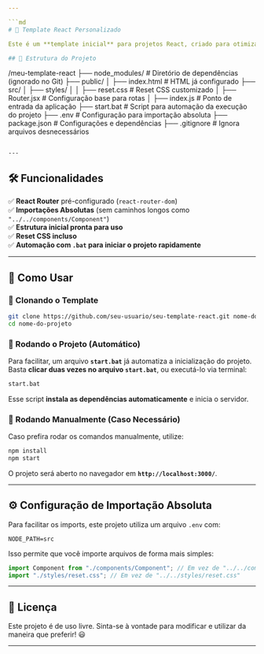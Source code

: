 ```yaml
---

```md
# 🚀 Template React Personalizado

Este é um **template inicial** para projetos React, criado para otimizar o desenvolvimento e evitar configurações repetitivas. Ele já vem com uma estrutura organizada e suporte para **importações absolutas**.

## 📂 Estrutura do Projeto

```
/meu-template-react
├── node_modules/          # Diretório de dependências (ignorado no Git)
├── public/
│   ├── index.html         # HTML já configurado
├── src/
│   ├── styles/
│   │   ├── reset.css      # Reset CSS customizado
│   ├── Router.jsx         # Configuração base para rotas
│   ├── index.js           # Ponto de entrada da aplicação
├── start.bat              # Script para automação da execução do projeto
├── .env                   # Configuração para importação absoluta
├── package.json           # Configurações e dependências
├── .gitignore             # Ignora arquivos desnecessários
```

---
```


## 🛠️ Funcionalidades

✅ **React Router** pré-configurado (`react-router-dom`)  
✅ **Importações Absolutas** (sem caminhos longos como `"../../components/Component"`)  
✅ **Estrutura inicial pronta para uso**  
✅ **Reset CSS incluso**  
✅ **Automação com `.bat` para iniciar o projeto rapidamente**  

---

## 🚀 Como Usar

### 🔹 Clonando o Template

```sh
git clone https://github.com/seu-usuario/seu-template-react.git nome-do-projeto
cd nome-do-projeto
```

### 🔹 Rodando o Projeto (Automático)

Para facilitar, um arquivo **`start.bat`** já automatiza a inicialização do projeto.  
Basta **clicar duas vezes no arquivo `start.bat`**, ou executá-lo via terminal:

```sh
start.bat
```

Esse script **instala as dependências automaticamente** e inicia o servidor.  

### 🔹 Rodando Manualmente (Caso Necessário)

Caso prefira rodar os comandos manualmente, utilize:

```sh
npm install
npm start
```

O projeto será aberto no navegador em **`http://localhost:3000/`**.

---

## ⚙️ Configuração de Importação Absoluta

Para facilitar os imports, este projeto utiliza um arquivo `.env` com:

```
NODE_PATH=src
```

Isso permite que você importe arquivos de forma mais simples:

```js
import Component from "./components/Component"; // Em vez de "../../components/Component"
import "./styles/reset.css"; // Em vez de "../../styles/reset.css"
```

---

## 📜 Licença

Este projeto é de uso livre. Sinta-se à vontade para modificar e utilizar da maneira que preferir! 😃

---
